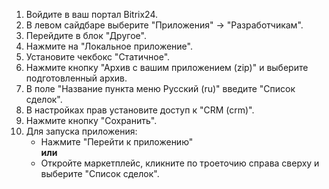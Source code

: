 1. Войдите в ваш портал Bitrix24.
2. В левом сайдбаре выберите "Приложения" -> "Разработчикам".
3. Перейдите в блок "Другое".
4. Нажмите на "Локальное приложение".
5. Установите чекбокс "Статичное".
6. Нажмите кнопку "Архив с вашим приложением (zip)" и выберите подготовленный архив.
7. В поле "Название пункта меню Русский (ru)" введите "Список сделок".
8. В настройках прав установите доступ к "CRM (crm)".
9. Нажмите кнопку "Сохранить".
10. Для запуска приложения:
    - Нажмите "Перейти к приложению"  
      **или**  
    - Откройте маркетплейс, кликните по троеточию справа сверху и выберите "Список сделок".